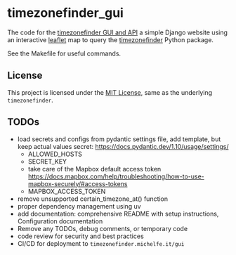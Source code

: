 # timezonefinder_gui

The code for the [timezonefinder GUI and API](https://timezonefinder.michelfe.it/gui) a simple Django website using an interactive [leaflet](https://leafletjs.com) map to query the [timezonefinder](https://github.com/jannikmi/timezonefinder) Python package.

See the Makefile for useful commands.

## License

This project is licensed under the [MIT License](LICENSE), same as the underlying `timezonefinder`.

## TODOs

- load secrets and configs from pydantic settings file, add template, but keep actual values secret: <https://docs.pydantic.dev/1.10/usage/settings/>
  - ALLOWED_HOSTS
  - SECRET_KEY
  - take care of the Mapbox default access token <https://docs.mapbox.com/help/troubleshooting/how-to-use-mapbox-securely/#access-tokens>
  - MAPBOX_ACCESS_TOKEN
- remove unsupported certain_timezone_at() function
- proper dependency management using uv
- add documentation: comprehensive README with setup instructions, Configuration documentation
- Remove any TODOs, debug comments, or temporary code
- code review for security and best practices
- CI/CD for deployment to `timezonefinder.michelfe.it/gui`
